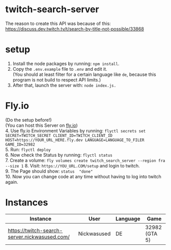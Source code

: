 # twitch-search-server
The reason to create this API was because of this: https://discuss.dev.twitch.tv/t/search-by-title-not-possible/33868  

# setup
1. Install the node packages by running: ```npm install```.  
2. Copy the ```.env.example``` file to ```.env``` and edit it.  
(You should at least filter for a certain language like ```de```, because this program is not build to respect API limits.)  
3. After that, launch the server with: ```node index.js.```  
  
# Fly.io
(Do the setup before!)  
(You can host this Server on [fly.io](https://fly.io/))  
4. Use fly.io Environment Variables by running: ```flyctl secrets set SECRET=TWITCH_SECRET CLIENT_ID=TWITCH_CLIENT_ID HOST=https://YOUR_URL_HERE.fly.dev LANGUAGE=LANGUAGE_TO_FILER GAME_ID=32982```  
5. Run: ```flyctl deploy```  
6. Now check the Status by running: ```flyctl status```  
7. Create a volume: ```fly volumes create twitch_search_server --region fra --size 1```
8. Visit: ```https://YOU_URL.COM/setup``` and login to twitch.  
9. The Page should show: ```status  "done"```  
10. Now you can change code at any time without having to log into twitch again.

# Instances

| Instance | User | Language | Game
| - | - | - | -
| https://twitch-search-server.nickwasused.com/ | Nickwasused | DE | 32982 (GTA 5)  
